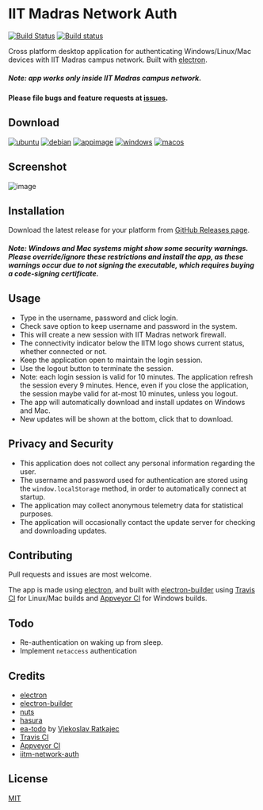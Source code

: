# IIT Madras Network Auth 

[![Build Status](https://travis-ci.org/shahidhk/iitm-network-auth-app.svg?branch=master)](https://travis-ci.org/shahidhk/iitm-network-auth-app) [![Build status](https://ci.appveyor.com/api/projects/status/rf1ruqokr1hai9ds?svg=true&retina=true)](https://ci.appveyor.com/project/shahidhk/iitm-network-auth-app)


Cross platform desktop application for authenticating Windows/Linux/Mac devices with IIT Madras campus network. Built with [electron](http://electron.atom.io).

##### Note: app works only inside IIT Madras campus network.
#### Please file bugs and feature requests at [issues](https://github.com/shahidhk/iitm-network-auth-app/issues).

## Download
[![ubuntu](https://github.com/shahidhk/iitm-network-auth-app/raw/master/build/ubuntu.png)](https://server.waviness63.hasura-app.io/download/version/latest/linux)
[![debian](https://github.com/shahidhk/iitm-network-auth-app/raw/master/build/debian.png)](https://server.waviness63.hasura-app.io/download/version/latest/linux)
[![appimage](https://github.com/shahidhk/iitm-network-auth-app/raw/master/build/linux.png)](https://server.waviness63.hasura-app.io/download/version/latest/appimage)
[![windows](https://github.com/shahidhk/iitm-network-auth-app/raw/master/build/windows.png)](https://server.waviness63.hasura-app.io/download/version/latest/windows)
[![macos](https://github.com/shahidhk/iitm-network-auth-app/raw/master/build/mac.png)](https://server.waviness63.hasura-app.io/download/version/latest/mac)  

## Screenshot 
![image](https://github.com/shahidhk/iitm-network-auth-app/raw/master/preview.png)

## Installation

Download the latest release for your platform from [GitHub Releases page](https://github.com/shahidhk/iitm-network-auth-app/releases).

##### Note: Windows and Mac systems might show some security warnings. Please override/ignore these restrictions and install the app, as these warnings occur due to not signing the executable, which requires buying a code-signing certificate.

## Usage

- Type in the username, password and click login.
- Check save option to keep username and password in the system.
- This will create a new session with IIT Madras network firewall.
- The connectivity indicator below the IITM logo shows current status, whether connected or not.
- Keep the application open to maintain the login session.
- Use the logout button to terminate the session.
- Note: each login session is valid for 10 minutes. The application refresh the session every 9 minutes. Hence, even if you close the application, the session maybe valid for at-most 10 minutes, unless you logout.
- The app will automatically download and install updates on Windows and Mac.
- New updates will be shown at the bottom, click that to download.

## Privacy and Security

- This application does not collect any personal information regarding the user. 
- The username and password used for authentication are stored using the `window.localStorage` method, in order to automatically connect at startup.
- The application may collect anonymous telemetry data for statistical purposes.
- The application will occasionally contact the update server for checking and downloading updates.

## Contributing

Pull requests and issues are most welcome.

The app is made using [electron](http://electron.atom.io), and built with [electron-builder](https://github.com/electron-userland/electron-builder) using [Travis CI](https://travis-ci.org) for Linux/Mac builds and [Appveyor CI](http://www.appveyor.com) for Windows builds. 

## Todo
- Re-authentication on waking up from sleep.
- Implement `netaccess` authentication 

## Credits
- [electron](http://electron.atom.io)
- [electron-builder](https://github.com/electron-userland/electron-builder)
- [nuts](https://github.com/GitbookIO/nuts)
- [hasura](https://hasura.io)
- [ea-todo](https://github.com/Vj3k0/ea-todo) by [Vjekoslav Ratkajec](https://github.com/Vj3k0)
- [Travis CI](https://travis-ci.org) 
- [Appveyor CI](http://www.appveyor.com)
- [iitm-network-auth](https://shahidhk.github.io/iitm-network-auth)

## License 

[MIT](https://github.com/shahidhk/iitm-network-auth-app/blob/master/LICENSE)
